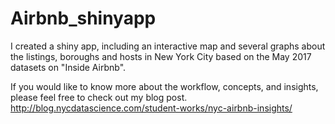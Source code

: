 # Airbnb_shinyapp
I created a shiny app, including an interactive map and several graphs about the listings, boroughs and hosts in New York City based on the May 2017 datasets on "Inside Airbnb". 

If you would like to know more about the workflow, concepts, and insights, please feel free to check out my blog post. http://blog.nycdatascience.com/student-works/nyc-airbnb-insights/
